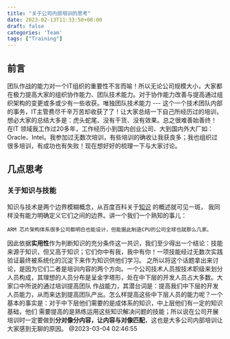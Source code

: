 ```yaml
---
title: "关于公司内部培训的思考"
date: 2023-02-13T11:33:50+08:00
draft: false
categories: 'Team'
tags: ["Training"]
---
```



## 前言

团队作战的能力对一个IT组织的重要性不言而喻！所以无论公司规模大小，大家都在极力提高大家的组织协作能力、团队技术能力。对于协作能力改善与提高通过组织架构的变更或多或少有一些收获。唯独团队技术能力 --- 这个一个技术团队内部的事务，IT主管费尽千辛万苦却收获了了！让大家总结一下自己所经历过的培训，想必大家的总结大多是：虎头蛇尾、没有干货、没有效果。总之很难善始善终！
在IT 领域我工作过20多年，工作经历小到国内创业公司、大到国内外大厂如：Oracle、Intel。我参加过无数次培训，有些培训的确收让我获良多；我也组织过很多培训，有成功也有失败！现在想好好的梳理一下与大家讨论。

## 几点思考
### 关于知识与技能
知识与技术是两个边界模糊概念，从百度百科关于[知识](https://baike.baidu.com/item/%E7%9F%A5%E8%AF%86/74245?fr=aladdin) 的概述就可见一斑，
我同样没有能力明确定义它们之间的边界。讲一个我们一个熟知的事儿：
```
ARM 芯片架构体系很多公司都明白也能设计，但能据此制造CPU的公司全球也就那么几家。
```
因此依据**实用性**作为判断知识的充分条件这一共识，我们至少得出一个结论：技能来源于知识，但又高于知识；它们你中有我，我中有你！一项技能经过无数次实践验证最终被系统化的沉淀下来作为知识供他们学习。
之所以将这个话题拿出来讨论，是因为它们二者是培训内容的两个方向。一个公司技术人员按技术职级来划分人员构成，其理想的人员分布是呈金字塔形，处在中下层的开发人员占大多数。大家口中所说的通过培训提高团队
作战能力，其潜台词是：提高我们中下层的开发人员能力，从而来达到提高团队产出。怎么样提高这些中下层人员的能力呢？一个基本的事实是：对于中下层他们需要的是成体系的知识，中上层他们有一定的知识基础，他们
需要提高的是熟练运用这些知识解决问题的技能；所以说在公司开展培训时一定要做到**分对像分内容，让内容与对像匹配**，这也是大多公司内部培训让大家感到无聊的原因。
@2023-03-04 02:46:55
